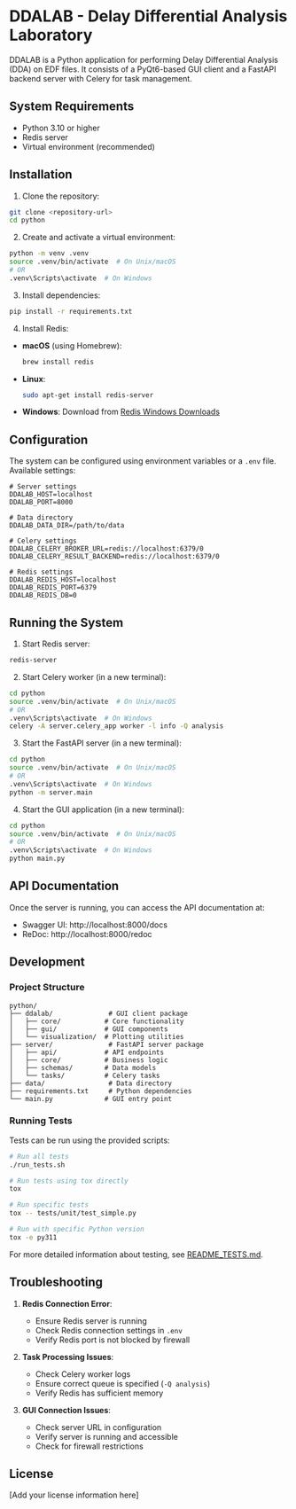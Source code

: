 # DDALAB - Delay Differential Analysis Laboratory

DDALAB is a Python application for performing Delay Differential Analysis (DDA) on EDF files. It consists of a PyQt6-based GUI client and a FastAPI backend server with Celery for task management.

## System Requirements

- Python 3.10 or higher
- Redis server
- Virtual environment (recommended)

## Installation

1. Clone the repository:

```bash
git clone <repository-url>
cd python
```

2. Create and activate a virtual environment:

```bash
python -m venv .venv
source .venv/bin/activate  # On Unix/macOS
# OR
.venv\Scripts\activate  # On Windows
```

3. Install dependencies:

```bash
pip install -r requirements.txt
```

4. Install Redis:

- **macOS** (using Homebrew):
  ```bash
  brew install redis
  ```
- **Linux**:
  ```bash
  sudo apt-get install redis-server
  ```
- **Windows**: Download from [Redis Windows Downloads](https://github.com/microsoftarchive/redis/releases)

## Configuration

The system can be configured using environment variables or a `.env` file. Available settings:

```env
# Server settings
DDALAB_HOST=localhost
DDALAB_PORT=8000

# Data directory
DDALAB_DATA_DIR=/path/to/data

# Celery settings
DDALAB_CELERY_BROKER_URL=redis://localhost:6379/0
DDALAB_CELERY_RESULT_BACKEND=redis://localhost:6379/0

# Redis settings
DDALAB_REDIS_HOST=localhost
DDALAB_REDIS_PORT=6379
DDALAB_REDIS_DB=0
```

## Running the System

1. Start Redis server:

```bash
redis-server
```

2. Start Celery worker (in a new terminal):

```bash
cd python
source .venv/bin/activate  # On Unix/macOS
# OR
.venv\Scripts\activate  # On Windows
celery -A server.celery_app worker -l info -Q analysis
```

3. Start the FastAPI server (in a new terminal):

```bash
cd python
source .venv/bin/activate  # On Unix/macOS
# OR
.venv\Scripts\activate  # On Windows
python -m server.main
```

4. Start the GUI application (in a new terminal):

```bash
cd python
source .venv/bin/activate  # On Unix/macOS
# OR
.venv\Scripts\activate  # On Windows
python main.py
```

## API Documentation

Once the server is running, you can access the API documentation at:

- Swagger UI: http://localhost:8000/docs
- ReDoc: http://localhost:8000/redoc

## Development

### Project Structure

```
python/
├── ddalab/              # GUI client package
│   ├── core/           # Core functionality
│   ├── gui/            # GUI components
│   └── visualization/  # Plotting utilities
├── server/              # FastAPI server package
│   ├── api/            # API endpoints
│   ├── core/           # Business logic
│   ├── schemas/        # Data models
│   └── tasks/          # Celery tasks
├── data/                # Data directory
├── requirements.txt     # Python dependencies
└── main.py             # GUI entry point
```

### Running Tests

Tests can be run using the provided scripts:

```bash
# Run all tests
./run_tests.sh

# Run tests using tox directly
tox

# Run specific tests
tox -- tests/unit/test_simple.py

# Run with specific Python version
tox -e py311
```

For more detailed information about testing, see [README_TESTS.md](README_TESTS.md).

## Troubleshooting

1. **Redis Connection Error**:

   - Ensure Redis server is running
   - Check Redis connection settings in `.env`
   - Verify Redis port is not blocked by firewall

2. **Task Processing Issues**:

   - Check Celery worker logs
   - Ensure correct queue is specified (`-Q analysis`)
   - Verify Redis has sufficient memory

3. **GUI Connection Issues**:
   - Check server URL in configuration
   - Verify server is running and accessible
   - Check for firewall restrictions

## License

[Add your license information here]
